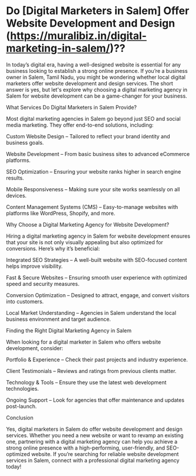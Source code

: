 
# Do [Digital Marketers in Salem] Offer Website Development and Design (https://muralibiz.in/digital-marketing-in-salem/)??

In today’s digital era, having a well-designed website is essential for any business looking to establish a strong online presence. If you’re a business owner in Salem, Tamil Nadu, you might be wondering whether local digital marketers offer website development and design services. The short answer is yes, but let's explore why choosing a digital marketing agency in Salem for website development can be a game-changer for your business.

What Services Do Digital Marketers in Salem Provide?

Most digital marketing agencies in Salem go beyond just SEO and social media marketing. They offer end-to-end solutions, including:

Custom Website Design – Tailored to reflect your brand identity and business goals.

Website Development – From basic business sites to advanced eCommerce platforms.

SEO Optimization – Ensuring your website ranks higher in search engine results.

Mobile Responsiveness – Making sure your site works seamlessly on all devices.

Content Management Systems (CMS) – Easy-to-manage websites with platforms like WordPress, Shopify, and more.

Why Choose a Digital Marketing Agency for Website Development?

Hiring a digital marketing agency in Salem for website development ensures that your site is not only visually appealing but also optimized for conversions. Here’s why it’s beneficial:

Integrated SEO Strategies – A well-built website with SEO-focused content helps improve visibility.

Fast & Secure Websites – Ensuring smooth user experience with optimized speed and security measures.

Conversion Optimization – Designed to attract, engage, and convert visitors into customers.

Local Market Understanding – Agencies in Salem understand the local business environment and target audience.

Finding the Right Digital Marketing Agency in Salem

When looking for a digital marketer in Salem who offers website development, consider:

Portfolio & Experience – Check their past projects and industry experience.

Client Testimonials – Reviews and ratings from previous clients matter.

Technology & Tools – Ensure they use the latest web development technologies.

Ongoing Support – Look for agencies that offer maintenance and updates post-launch.

Conclusion

Yes, digital marketers in Salem do offer website development and design services. Whether you need a new website or want to revamp an existing one, partnering with a digital marketing agency can help you achieve a strong online presence with a high-performing, user-friendly, and SEO-optimized website. If you’re searching for reliable website development services in Salem, connect with a professional digital marketing agency today!

